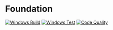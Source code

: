 # Foundation

[![Windows Build](https://github.com/TrashCoder94/Foundation/actions/workflows/windows-build.yml/badge.svg)](https://github.com/TrashCoder94/Foundation/actions/workflows/windows-build.yml) 
[![Windows Test](https://github.com/TrashCoder94/Foundation/actions/workflows/windows-test.yml/badge.svg)](https://github.com/TrashCoder94/Foundation/actions/workflows/windows-test.yml) 
[![Code Quality](https://app.codacy.com/project/badge/Grade/32ceea120f464063a2721b4bbe4bd505)](https://www.codacy.com/gh/TrashCoder94/Foundation/dashboard?utm_source=github.com&amp;utm_medium=referral&amp;utm_content=TrashCoder94/Foundation&amp;utm_campaign=Badge_Grade)